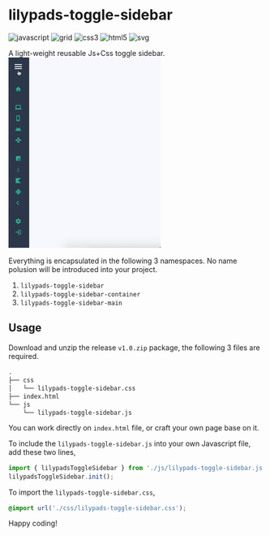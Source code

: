 # lilypads-toggle-sidebar
![javascript](https://img.shields.io/badge/javascript-ES6-brightgreen) ![grid](https://img.shields.io/badge/grid-1.0-brightgreen) ![css3](https://img.shields.io/badge/css-3.0-brightgreen) ![html5](https://img.shields.io/badge/html-5.0-brightgreen) ![svg](https://img.shields.io/badge/svg-1.1-brightgreen)


A light-weight reusable Js+Css toggle sidebar. 
<img src="./image/lilypads-toggle-sidebar.gif" width="300">

Everything is encapsulated in the following 3 namespaces. No name polusion will be introduced into your project. 
1. `lilypads-toggle-sidebar`
2. `lilypads-toggle-sidebar-container`
3. `lilypads-toggle-sidebar-main`

## Usage
Download and unzip the release `v1.0.zip` package, the following 3 files are required.
```
.
├── css
│   └── lilypads-toggle-sidebar.css
├── index.html
└── js
    └── lilypads-toggle-sidebar.js
```

You can work directly on `index.html` file, or craft your own page base on it.

To include the `lilypads-toggle-sidebar.js` into your own Javascript file, add these two lines,
```js
import { lilypadsToggleSidebar } from './js/lilypads-toggle-sidebar.js';
lilypadsToggleSidebar.init();
```

To import the `lilypads-toggle-sidebar.css`, 
```css
@import url('./css/lilypads-toggle-sidebar.css');
```

Happy coding!
